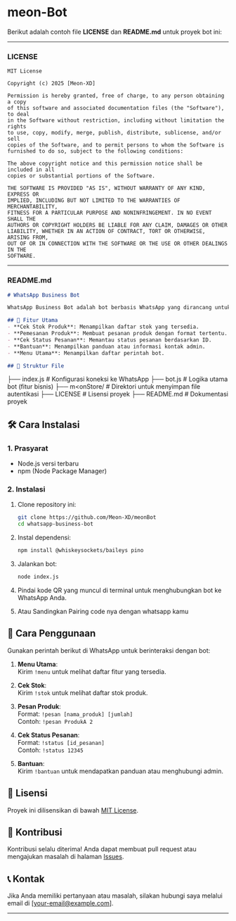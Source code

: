 # meon-Bot

Berikut adalah contoh file **LICENSE** dan **README.md** untuk proyek bot ini:

---

### **LICENSE**
```plaintext
MIT License

Copyright (c) 2025 [Meon-XD]

Permission is hereby granted, free of charge, to any person obtaining a copy
of this software and associated documentation files (the "Software"), to deal
in the Software without restriction, including without limitation the rights
to use, copy, modify, merge, publish, distribute, sublicense, and/or sell
copies of the Software, and to permit persons to whom the Software is
furnished to do so, subject to the following conditions:

The above copyright notice and this permission notice shall be included in all
copies or substantial portions of the Software.

THE SOFTWARE IS PROVIDED "AS IS", WITHOUT WARRANTY OF ANY KIND, EXPRESS OR
IMPLIED, INCLUDING BUT NOT LIMITED TO THE WARRANTIES OF MERCHANTABILITY,
FITNESS FOR A PARTICULAR PURPOSE AND NONINFRINGEMENT. IN NO EVENT SHALL THE
AUTHORS OR COPYRIGHT HOLDERS BE LIABLE FOR ANY CLAIM, DAMAGES OR OTHER
LIABILITY, WHETHER IN AN ACTION OF CONTRACT, TORT OR OTHERWISE, ARISING FROM,
OUT OF OR IN CONNECTION WITH THE SOFTWARE OR THE USE OR OTHER DEALINGS IN THE
SOFTWARE.
```

---

### **README.md**
```markdown
# WhatsApp Business Bot

WhatsApp Business Bot adalah bot berbasis WhatsApp yang dirancang untuk membantu mengelola bisnis secara efisien. Bot ini dibuat menggunakan [@whiskeysockets/baileys](https://github.com/WhiskeySockets/Baileys) dengan fitur-fitur utama seperti manajemen stok, pemesanan, dan pelacakan pesanan.

## 🎯 Fitur Utama
- **Cek Stok Produk**: Menampilkan daftar stok yang tersedia.
- **Pemesanan Produk**: Membuat pesanan produk dengan format tertentu.
- **Cek Status Pesanan**: Memantau status pesanan berdasarkan ID.
- **Bantuan**: Menampilkan panduan atau informasi kontak admin.
- **Menu Utama**: Menampilkan daftar perintah bot.

## 📂 Struktur File
```
├── index.js         # Konfigurasi koneksi ke WhatsApp
├── bot.js           # Logika utama bot (fitur bisnis)
├── m<onStore/       # Direktori untuk menyimpan file autentikasi
├── LICENSE          # Lisensi proyek
├── README.md        # Dokumentasi proyek

## 🛠️ Cara Instalasi
### 1. Prasyarat
- Node.js versi terbaru
- npm (Node Package Manager)

### 2. Instalasi
1. Clone repository ini:

   ```bash
   git clone https://github.com/Meon-XD/meonBot
   cd whatsapp-business-bot
   ```

2. Instal dependensi:
   ```bash
   npm install @whiskeysockets/baileys pino
   ```

3. Jalankan bot:
   ```bash
   node index.js
   ```

4. Pindai kode QR yang muncul di terminal untuk menghubungkan bot ke WhatsApp Anda.
5. Atau Sandingkan Pairing code nya dengan whatsapp kamu

## 🚀 Cara Penggunaan
Gunakan perintah berikut di WhatsApp untuk berinteraksi dengan bot:

1. **Menu Utama**:  
   Kirim `!menu` untuk melihat daftar fitur yang tersedia.

2. **Cek Stok**:  
   Kirim `!stok` untuk melihat daftar stok produk.

3. **Pesan Produk**:  
   Format: `!pesan [nama_produk] [jumlah]`  
   Contoh: `!pesan ProdukA 2`

4. **Cek Status Pesanan**:  
   Format: `!status [id_pesanan]`  
   Contoh: `!status 12345`

5. **Bantuan**:  
   Kirim `!bantuan` untuk mendapatkan panduan atau menghubungi admin.

## 📜 Lisensi
Proyek ini dilisensikan di bawah [MIT License](LICENSE).

## 🙌 Kontribusi
Kontribusi selalu diterima! Anda dapat membuat pull request atau mengajukan masalah di halaman [Issues](https://github.com/[your-username]/whatsapp-business-bot/issues).

## 📞 Kontak
Jika Anda memiliki pertanyaan atau masalah, silakan hubungi saya melalui email di [your-email@example.com].

---
```

